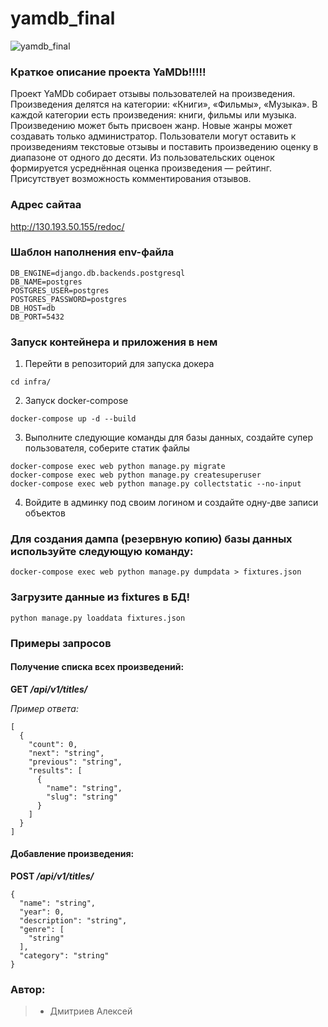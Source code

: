 # yamdb_final
![yamdb_final](https://github.com/van799/yamdb_final/actions/workflows/yamdb_workflow.yml/badge.svg)

### Краткое описание проекта YaMDb!!!!!

Проект YaMDb собирает отзывы пользователей на произведения. Произведения делятся на категории: «Книги», «Фильмы», «Музыка». В каждой категории есть произведения: книги, фильмы или музыка. Произведению может быть присвоен жанр. Новые жанры может создавать только администратор. Пользователи могут оставить к произведениям текстовые отзывы и поставить произведению оценку в диапазоне от одного до десяти. Из пользовательских оценок формируется усреднённая оценка произведения — рейтинг. Присутствует возможность комментирования отзывов.

### Адрес сайтаa 
http://130.193.50.155/redoc/

### Шаблон наполнения env-файла

```
DB_ENGINE=django.db.backends.postgresql
DB_NAME=postgres
POSTGRES_USER=postgres
POSTGRES_PASSWORD=postgres
DB_HOST=db
DB_PORT=5432
```


### Запуск контейнера и приложения в нем

1. Перейти в репозиторий для запуска докера

```
cd infra/
```

2. Запуск docker-compose

```
docker-compose up -d --build
```

3. Выполните следующие команды для базы данных, создайте супер пользователя, соберите статик файлы
```
docker-compose exec web python manage.py migrate
docker-compose exec web python manage.py createsuperuser
docker-compose exec web python manage.py collectstatic --no-input
```

4. Войдите в админку под своим логином и создайте одну-две записи объектов


### Для создания дампа (резервную копию) базы данных используйте следующую команду:

```
docker-compose exec web python manage.py dumpdata > fixtures.json
```

### Загрузите данные из fixtures в БД!
```
python manage.py loaddata fixtures.json
```

### Примеры запросов

#### Получение списка всех произведений:
**GET _/api/v1/titles/_**

*Пример ответа:*
```
[
  {
    "count": 0,
    "next": "string",
    "previous": "string",
    "results": [
      {
        "name": "string",
        "slug": "string"
      }
    ]
  }
]
```

#### Добавление произведения:
**POST _/api/v1/titles/_**
```
{
  "name": "string",
  "year": 0,
  "description": "string",
  "genre": [
    "string"
  ],
  "category": "string"
}
```


### Автор:
> - Дмитриев Алексей 